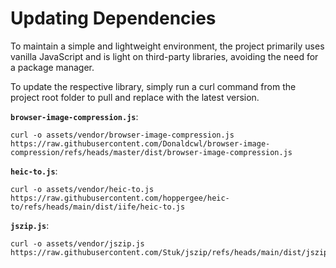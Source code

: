 # Updating Dependencies

To maintain a simple and lightweight environment, the project primarily uses vanilla JavaScript and is light on third-party libraries, avoiding the need for a package manager.

To update the respective library, simply run a curl command from the project root folder to pull and replace with the latest version.

**`browser-image-compression.js`**:
```
curl -o assets/vendor/browser-image-compression.js https://raw.githubusercontent.com/Donaldcwl/browser-image-compression/refs/heads/master/dist/browser-image-compression.js
```

**`heic-to.js`**:
```
curl -o assets/vendor/heic-to.js https://raw.githubusercontent.com/hoppergee/heic-to/refs/heads/main/dist/iife/heic-to.js
```

**`jszip.js`**:
```
curl -o assets/vendor/jszip.js https://raw.githubusercontent.com/Stuk/jszip/refs/heads/main/dist/jszip.min.js
```

